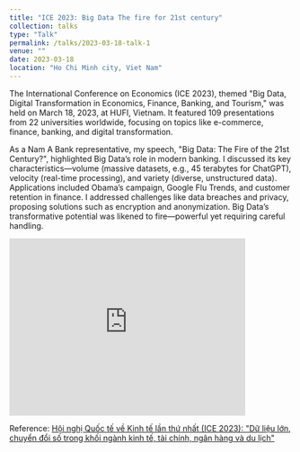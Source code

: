 ```yaml
---
title: "ICE 2023: Big Data The fire for 21st century"
collection: talks
type: "Talk"
permalink: /talks/2023-03-18-talk-1
venue: ""
date: 2023-03-18
location: "Ho Chi Minh city, Viet Nam"
---
```



The International Conference on Economics (ICE 2023), themed "Big Data, Digital Transformation in Economics, Finance, Banking, and Tourism," was held on March 18, 2023, at HUFI, Vietnam. It featured 109 presentations from 22 universities worldwide, focusing on topics like e-commerce, finance, banking, and digital transformation. 

As a Nam A Bank representative, my speech, "Big Data: The Fire of the 21st Century?", highlighted Big Data’s role in modern banking. I discussed its key characteristics—volume (massive datasets, e.g., 45 terabytes for ChatGPT), velocity (real-time processing), and variety (diverse, unstructured data). Applications included Obama’s campaign, Google Flu Trends, and customer retention in finance. I addressed challenges like data breaches and privacy, proposing solutions such as encryption and anonymization. Big Data’s transformative potential was likened to fire—powerful yet requiring careful handling.


<iframe width="420" height="315" src="https://www.youtube.com/watch?v=2nnarNmz9tk" frameborder="0" allowfullscreen> </iframe>


Reference: [Hội nghị Quốc tế về Kinh tế lần thứ nhất (ICE 2023): "Dữ liệu lớn, chuyển đổi số trong khối ngành kinh tế, tài chính, ngân hàng và du lịch"](https://bit.ly/Hoinghiice2023)